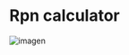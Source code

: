 # Rpn calculator

![imagen](https://user-images.githubusercontent.com/87705461/201757679-b5cdc4b6-03e6-4ad9-9f22-1692b8dac611.png)
